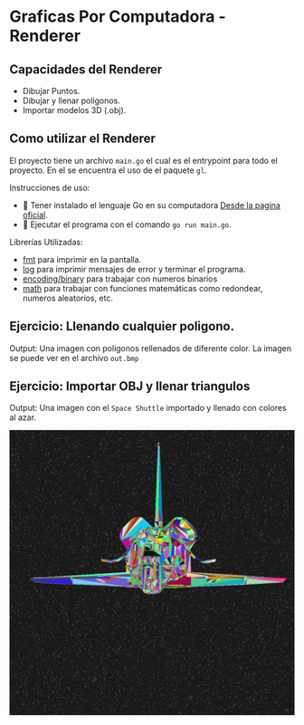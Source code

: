 # Graficas Por Computadora - Renderer
## Capacidades del Renderer
- Dibujar Puntos.
- Dibujar y llenar poligonos.
- Importar modelos 3D (.obj).
## Como utilizar el Renderer
El proyecto tiene un archivo `main.go` el cual es el entrypoint para todo el proyecto. En el se encuentra el uso de el paquete `gl`.

Instrucciones de uso:
- 💽 Tener instalado el lenguaje Go en su computadora [Desde la pagina oficial](https://go.dev/doc/install).
- 🚀 Ejecutar el programa con el comando `go run main.go`.

Librerías Utilizadas:
- [fmt](https://pkg.go.dev/fmt) para imprimir en la pantalla.
- [log](https://pkg.go.dev/log) para imprimir mensajes de error y terminar el programa.
- [encoding/binary](https://pkg.go.dev/encoding/binary) para trabajar con numeros binarios
- [math](https://pkg.go.dev/math) para trabajar con funciones matemáticas como redondear, numeros aleatorios, etc.
## Ejercicio: Llenando cualquier poligono.
Output: Una imagen con poligonos rellenados de diferente color. La imagen se puede ver en el archivo `out.bmp`

## Ejercicio: Importar OBJ y llenar triangulos
Output: Una imagen con el `Space Shuttle` importado y llenado con colores al azar.


![](out.bmp)

